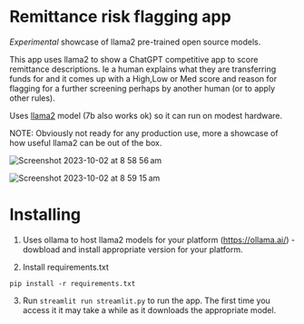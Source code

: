 # Remittance risk flagging app

*Experimental* showcase of llama2 pre-trained open source models. 

This app uses llama2 to show a ChatGPT competitive app to score remittance descriptions. Ie a human explains what they are transferring funds for and it comes up with a High,Low or Med score and reason for flagging for a further screening perhaps by another human (or to apply other rules). 

Uses <a href="https://ai.meta.com/llama/">llama2</a> model (7b also works ok) so it can run on modest hardware. 

NOTE: Obviously not ready for any production use, more a showcase of how useful llama2 can be out of the box. 

![Screenshot 2023-10-02 at 8 58 56 am](https://github.com/TBD54566975/experimental-remittance-bot/assets/14976/46ead9b7-21aa-4325-b63b-060520011cb7)

![Screenshot 2023-10-02 at 8 59 15 am](https://github.com/TBD54566975/experimental-remittance-bot/assets/14976/754715d1-fc05-4dda-b344-23fdce21e0d6)

# Installing

1. Uses ollama to host llama2 models for your platform (https://ollama.ai/) - dowbload and install appropriate version for your platform. 

2. Install requirements.txt

`pip install -r requirements.txt`

3. Run `streamlit run streamlit.py` to run the app. The first time you access it it may take a while as it downloads the appropriate model.





